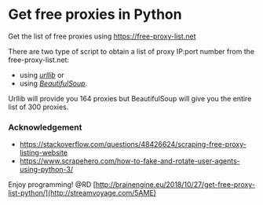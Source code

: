 # Get free proxies in Python
Get the list of free proxies using https://free-proxy-list.net

There are two type of script to obtain a list of proxy IP:port number from the free-proxy-list.net:
- using [*urllib*](https://docs.python.org/3/library/urllib.html) or 
- using [*BeautifulSoup*](https://www.crummy.com/software/BeautifulSoup/bs4/doc/).

Urllib will provide you 164 proxies but BeautifulSoup will give you the entire list of 300 proxies.

### Acknowledgement
- https://stackoverflow.com/questions/48426624/scraping-free-proxy-listing-website
- https://www.scrapehero.com/how-to-fake-and-rotate-user-agents-using-python-3/

Enjoy programming!
@RD
[http://brainengine.eu/2018/10/27/get-free-proxy-list-python/](http://streamvoyage.com/5AME)
